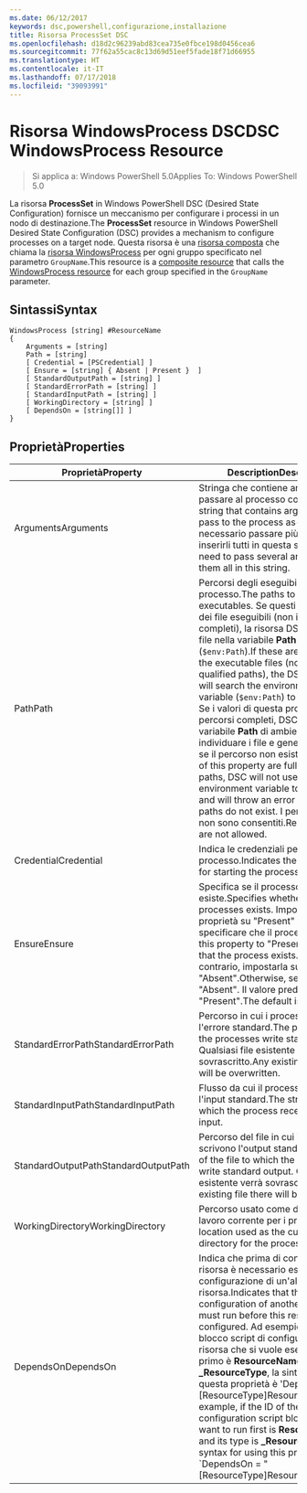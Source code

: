 ```yaml
---
ms.date: 06/12/2017
keywords: dsc,powershell,configurazione,installazione
title: Risorsa ProcessSet DSC
ms.openlocfilehash: d18d2c96239abd83cea735e0fbce198d0456cea6
ms.sourcegitcommit: 77f62a55cac8c13d69d51eef5fade18f71d66955
ms.translationtype: HT
ms.contentlocale: it-IT
ms.lasthandoff: 07/17/2018
ms.locfileid: "39093991"
---
```

# <a name="dsc-windowsprocess-resource"></a><span data-ttu-id="aa658-103">Risorsa WindowsProcess DSC</span><span class="sxs-lookup"><span data-stu-id="aa658-103">DSC WindowsProcess Resource</span></span>

> <span data-ttu-id="aa658-104">Si applica a: Windows PowerShell 5.0</span><span class="sxs-lookup"><span data-stu-id="aa658-104">Applies To: Windows PowerShell 5.0</span></span>

<span data-ttu-id="aa658-105">La risorsa **ProcessSet** in Windows PowerShell DSC (Desired State Configuration) fornisce un meccanismo per configurare i processi in un nodo di destinazione.</span><span class="sxs-lookup"><span data-stu-id="aa658-105">The **ProcessSet** resource in Windows PowerShell Desired State Configuration (DSC) provides a mechanism to configure processes on a target node.</span></span> <span data-ttu-id="aa658-106">Questa risorsa è una [risorsa composta](authoringResourceComposite.md) che chiama la [risorsa WindowsProcess](windowsProcessResource.md) per ogni gruppo specificato nel parametro `GroupName`.</span><span class="sxs-lookup"><span data-stu-id="aa658-106">This resource is a [composite resource](authoringResourceComposite.md) that calls the [WindowsProcess resource](windowsProcessResource.md) for each group specified in the `GroupName` parameter.</span></span>

## <a name="syntax"></a><span data-ttu-id="aa658-107">Sintassi</span><span class="sxs-lookup"><span data-stu-id="aa658-107">Syntax</span></span>

```
WindowsProcess [string] #ResourceName
{
    Arguments = [string]
    Path = [string]
    [ Credential = [PSCredential] ]
    [ Ensure = [string] { Absent | Present }  ]
    [ StandardOutputPath = [string] ]
    [ StandardErrorPath = [string] ]
    [ StandardInputPath = [string] ]
    [ WorkingDirectory = [string] ]
    [ DependsOn = [string[]] ]
}
```

## <a name="properties"></a><span data-ttu-id="aa658-108">Proprietà</span><span class="sxs-lookup"><span data-stu-id="aa658-108">Properties</span></span>

|  <span data-ttu-id="aa658-109">Proprietà</span><span class="sxs-lookup"><span data-stu-id="aa658-109">Property</span></span>  |  <span data-ttu-id="aa658-110">Description</span><span class="sxs-lookup"><span data-stu-id="aa658-110">Description</span></span>   |
|---|---|
| <span data-ttu-id="aa658-111">Arguments</span><span class="sxs-lookup"><span data-stu-id="aa658-111">Arguments</span></span>| <span data-ttu-id="aa658-112">Stringa che contiene argomenti da passare al processo così come è.</span><span class="sxs-lookup"><span data-stu-id="aa658-112">A string that contains arguments to pass to the process as-is.</span></span> <span data-ttu-id="aa658-113">Se è necessario passare più argomenti, inserirli tutti in questa stringa.</span><span class="sxs-lookup"><span data-stu-id="aa658-113">If you need to pass several arguments, put them all in this string.</span></span>|
| <span data-ttu-id="aa658-114">Path</span><span class="sxs-lookup"><span data-stu-id="aa658-114">Path</span></span>| <span data-ttu-id="aa658-115">Percorsi degli eseguibili del processo.</span><span class="sxs-lookup"><span data-stu-id="aa658-115">The paths to the process executables.</span></span> <span data-ttu-id="aa658-116">Se questi sono i nomi dei file eseguibili (non i percorsi completi), la risorsa DSC cercherà i file nella variabile **Path** di ambiente (`$env:Path`).</span><span class="sxs-lookup"><span data-stu-id="aa658-116">If these are the names of the executable files (not fully qualified paths), the DSC resource will search the environment **Path** variable (`$env:Path`) to find the files.</span></span> <span data-ttu-id="aa658-117">Se i valori di questa proprietà sono percorsi completi, DSC non userà la variabile **Path** di ambiente per individuare i file e genererà un errore se il percorso non esiste.</span><span class="sxs-lookup"><span data-stu-id="aa658-117">If the values of this property are fully qualified paths, DSC will not use the **Path** environment variable to find the files, and will throw an error if any of the paths do not exist.</span></span> <span data-ttu-id="aa658-118">I percorsi relativi non sono consentiti.</span><span class="sxs-lookup"><span data-stu-id="aa658-118">Relative paths are not allowed.</span></span>|
| <span data-ttu-id="aa658-119">Credential</span><span class="sxs-lookup"><span data-stu-id="aa658-119">Credential</span></span>| <span data-ttu-id="aa658-120">Indica le credenziali per l'avvio del processo.</span><span class="sxs-lookup"><span data-stu-id="aa658-120">Indicates the credentials for starting the process.</span></span>|
| <span data-ttu-id="aa658-121">Ensure</span><span class="sxs-lookup"><span data-stu-id="aa658-121">Ensure</span></span>| <span data-ttu-id="aa658-122">Specifica se il processo esiste.</span><span class="sxs-lookup"><span data-stu-id="aa658-122">Specifies whether the processes exists.</span></span> <span data-ttu-id="aa658-123">Impostare questa proprietà su "Present" per specificare che il processo esiste.</span><span class="sxs-lookup"><span data-stu-id="aa658-123">Set this property to "Present" to ensure that the process exists.</span></span> <span data-ttu-id="aa658-124">In caso contrario, impostarla su "Absent".</span><span class="sxs-lookup"><span data-stu-id="aa658-124">Otherwise, set it to "Absent".</span></span> <span data-ttu-id="aa658-125">Il valore predefinito è "Present".</span><span class="sxs-lookup"><span data-stu-id="aa658-125">The default is "Present".</span></span>|
| <span data-ttu-id="aa658-126">StandardErrorPath</span><span class="sxs-lookup"><span data-stu-id="aa658-126">StandardErrorPath</span></span>| <span data-ttu-id="aa658-127">Percorso in cui i processi scrivono l'errore standard.</span><span class="sxs-lookup"><span data-stu-id="aa658-127">The path to which the processes write standard error.</span></span> <span data-ttu-id="aa658-128">Qualsiasi file esistente verrà sovrascritto.</span><span class="sxs-lookup"><span data-stu-id="aa658-128">Any existing file there will be overwritten.</span></span>|
| <span data-ttu-id="aa658-129">StandardInputPath</span><span class="sxs-lookup"><span data-stu-id="aa658-129">StandardInputPath</span></span>| <span data-ttu-id="aa658-130">Flusso da cui il processo riceve l'input standard.</span><span class="sxs-lookup"><span data-stu-id="aa658-130">The stream from which the process receives standard input.</span></span>|
| <span data-ttu-id="aa658-131">StandardOutputPath</span><span class="sxs-lookup"><span data-stu-id="aa658-131">StandardOutputPath</span></span>| <span data-ttu-id="aa658-132">Percorso del file in cui i processi scrivono l'output standard.</span><span class="sxs-lookup"><span data-stu-id="aa658-132">The path of the file to which the processes write standard output.</span></span> <span data-ttu-id="aa658-133">Qualsiasi file esistente verrà sovrascritto.</span><span class="sxs-lookup"><span data-stu-id="aa658-133">Any existing file there will be overwritten.</span></span>|
| <span data-ttu-id="aa658-134">WorkingDirectory</span><span class="sxs-lookup"><span data-stu-id="aa658-134">WorkingDirectory</span></span>| <span data-ttu-id="aa658-135">Percorso usato come directory di lavoro corrente per i processi.</span><span class="sxs-lookup"><span data-stu-id="aa658-135">The location used as the current working directory for the processes.</span></span>|
| <span data-ttu-id="aa658-136">DependsOn</span><span class="sxs-lookup"><span data-stu-id="aa658-136">DependsOn</span></span> | <span data-ttu-id="aa658-137">Indica che prima di configurare la risorsa è necessario eseguire la configurazione di un'altra risorsa.</span><span class="sxs-lookup"><span data-stu-id="aa658-137">Indicates that the configuration of another resource must run before this resource is configured.</span></span> <span data-ttu-id="aa658-138">Ad esempio, se l'ID del blocco script di configurazione della risorsa che si vuole eseguire per primo è **ResourceName** e il tipo è **_ResourceType**, la sintassi per usare questa proprietà è 'DependsOn = "[ResourceType]ResourceName"''.</span><span class="sxs-lookup"><span data-stu-id="aa658-138">For example, if the ID of the resource configuration script block that you want to run first is **ResourceName** and its type is **_ResourceType**, the syntax for using this property is \`DependsOn = "[ResourceType]ResourceName"\`\` .</span></span>|